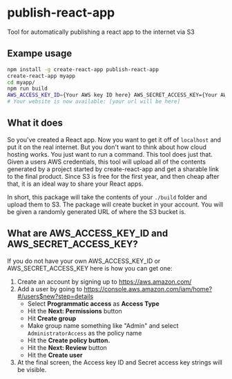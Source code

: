 # publish-react-app
Tool for automatically publishing a react app to the internet via S3

## Exampe usage

```bash
npm install -g create-react-app publish-react-app
create-react-app myapp
cd myapp/
npm run build
AWS_ACCESS_KEY_ID={Your AWS key ID here} AWS_SECRET_ACCESS_KEY={Your AWS secret here} publish-react-app
# Your website is now available: [your url will be here]
```

## What it does

So you've created a React app. Now you want to get it off of `localhost` and put it on the real internet. But you don't want to think about how cloud hosting works. You just want to run a command. This tool does just that. Given a users AWS credentials, this tool will upload all of the contents generated by a project started by create-react-app and get a sharable link to the final product. Since S3 is free for the first year, and then cheap after that, it is an ideal way to share your React apps.

In short, this package will take the contents of your `./build` folder and upload them to S3. The package will create bucket in your account. You will be given a randomly generated URL of where the S3 bucket is.

##  What are AWS_ACCESS_KEY_ID and AWS_SECRET_ACCESS_KEY?

If you do not have your own AWS_ACCESS_KEY_ID or AWS_SECRET_ACCESS_KEY here is how you can get one:

1. Create an account by signing up to https://aws.amazon.com/
2. Add a user by going to https://console.aws.amazon.com/iam/home?#/users$new?step=details
    * Select __Programmatic access__ as __Access Type__
    * Hit the __Next: Permissions__ button
    * Hit __Create group__
    * Make group name something like "Admin" and select `AdministratorAccess` as the policy name
    * Hit the __Create policy button.__
    * Hit the __Next: Review__ button
    * Hit the __Create user__
3. At the final screen, the Access key ID and Secret access key strings will be visible.
